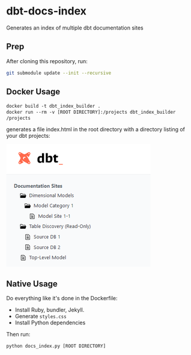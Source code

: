 # dbt-docs-index
Generates an index of multiple dbt documentation sites

## Prep
After cloning this repository, run:

```bash
git submodule update --init --recursive
```

## Docker Usage

```
docker build -t dbt_index_builder .
docker run --rm -v [ROOT DIRECTORY]:/projects dbt_index_builder /projects
```

generates a file index.html in the root directory with a directory listing of your dbt projects:

![menu of dbt docs sites](/etc/screenshot.png?raw=true "dbt-docs-index screenshot")

## Native Usage

Do everything like it's done in the Dockerfile:
 * Install Ruby, bundler, Jekyll.
 * Generate `styles.css`
 * Install Python dependencies

Then run:

```
python docs_index.py [ROOT DIRECTORY]
```
